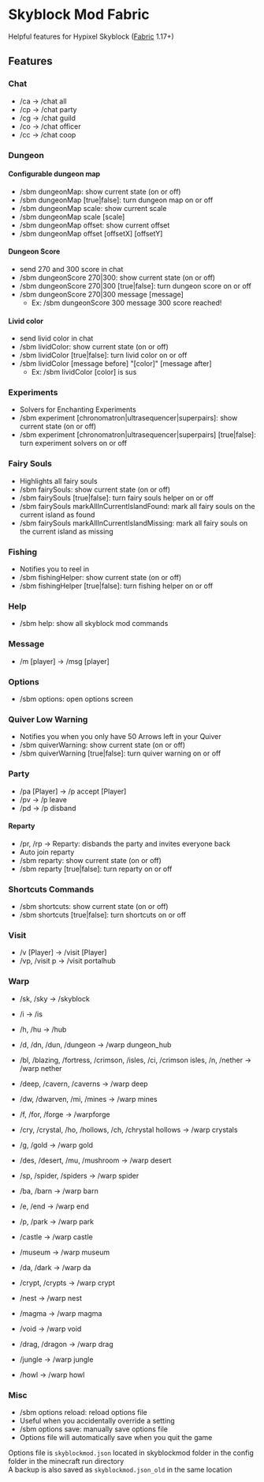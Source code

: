 # Skyblock Mod Fabric

Helpful features for Hypixel Skyblock ([Fabric](https://fabricmc.net/) 1.17+)

## Features

### Chat

- /ca -> /chat all
- /cp -> /chat party
- /cg -> /chat guild
- /co -> /chat officer
- /cc -> /chat coop

### Dungeon

#### Configurable dungeon map

- /sbm dungeonMap: show current state (on or off)
- /sbm dungeonMap [true|false]: turn dungeon map on or off
- /sbm dungeonMap scale: show current scale
- /sbm dungeonMap scale [scale]
- /sbm dungeonMap offset: show current offset
- /sbm dungeonMap offset [offsetX] [offsetY]

#### Dungeon Score

- send 270 and 300 score in chat
- /sbm dungeonScore 270|300: show current state (on or off)
- /sbm dungeonScore 270|300 [true|false]: turn dungeon score on or off
- /sbm dungeonScore 270|300 message [message]
    - Ex: /sbm dungeonScore 300 message 300 score reached!

#### Livid color

- send livid color in chat
- /sbm lividColor: show current state (on or off)
- /sbm lividColor [true|false]: turn livid color on or off
- /sbm lividColor [message before] "[color]" [message after]
    - Ex: /sbm lividColor [color] is sus

### Experiments

- Solvers for Enchanting Experiments
- /sbm experiment [chronomatron|ultrasequencer|superpairs]: show current state (on or off)
- /sbm experiment [chronomatron|ultrasequencer|superpairs] [true|false]: turn experiment solvers on or off

### Fairy Souls

- Highlights all fairy souls
- /sbm fairySouls: show current state (on or off)
- /sbm fairySouls [true|false]: turn fairy souls helper on or off
- /sbm fairySouls markAllInCurrentIslandFound: mark all fairy souls on the current island as found
- /sbm fairySouls markAllInCurrentIslandMissing: mark all fairy souls on the current island as missing

### Fishing

- Notifies you to reel in
- /sbm fishingHelper: show current state (on or off)
- /sbm fishingHelper [true|false]: turn fishing helper on or off

### Help

- /sbm help: show all skyblock mod commands

### Message

- /m [player] -> /msg [player]

### Options

- /sbm options: open options screen

### Quiver Low Warning

- Notifies you when you only have 50 Arrows left in your Quiver
- /sbm quiverWarning: show current state (on or off)
- /sbm quiverWarning [true|false]: turn quiver warning on or off

### Party

- /pa [Player] -> /p accept [Player]
- /pv -> /p leave
- /pd -> /p disband

#### Reparty

- /pr, /rp -> Reparty: disbands the party and invites everyone back
- Auto join reparty
- /sbm reparty: show current state (on or off)
- /sbm reparty [true|false]: turn reparty on or off

### Shortcuts Commands

- /sbm shortcuts: show current state (on or off)
- /sbm shortcuts [true|false]: turn shortcuts on or off

### Visit

- /v [Player] -> /visit [Player]
- /vp, /visit p -> /visit portalhub

### Warp

- /sk, /sky -> /skyblock
- /i -> /is
- /h, /hu -> /hub
- /d, /dn, /dun, /dungeon -> /warp dungeon_hub


- /bl, /blazing, /fortress, /crimson, /isles, /ci, /crimson isles, /n, /nether -> /warp nether
- /deep, /cavern, /caverns -> /warp deep
- /dw, /dwarven, /mi, /mines -> /warp mines
- /f, /for, /forge -> /warpforge
- /cry, /crystal, /ho, /hollows, /ch, /chrystal hollows -> /warp crystals
- /g, /gold -> /warp gold
- /des, /desert, /mu, /mushroom -> /warp desert
- /sp, /spider, /spiders -> /warp spider
- /ba, /barn -> /warp barn
- /e, /end -> /warp end
- /p, /park -> /warp park


- /castle -> /warp castle
- /museum -> /warp museum
- /da, /dark -> /warp da
- /crypt, /crypts -> /warp crypt
- /nest -> /warp nest
- /magma -> /warp magma
- /void -> /warp void
- /drag, /dragon -> /warp drag
- /jungle -> /warp jungle
- /howl -> /warp howl

### Misc

- /sbm options reload: reload options file
- Useful when you accidentally override a setting
- /sbm options save: manually save options file
- Options file will automatically save when you quit the game

Options file is `skyblockmod.json` located in skyblockmod folder in the config folder in the minecraft run directory  
A backup is also saved as `skyblockmod.json_old` in the same location